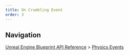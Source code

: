 ```yaml
---
title: On Crumbling Event
order: 3
---
```

## Navigation

[Unreal Engine Blueprint API Reference](https://dev.epicgames.com/documentation/en-us/unreal-engine/BlueprintAPI) > [Physics Events](https://dev.epicgames.com/documentation/en-us/unreal-engine/BlueprintAPI/PhysicsEvents)

